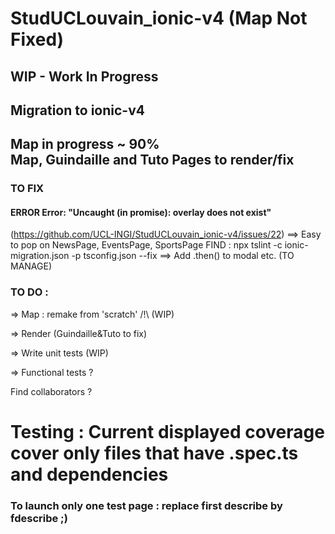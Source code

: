 # StudUCLouvain_ionic-v4 (Map Not Fixed)
## WIP - Work In Progress
## Migration to ionic-v4


## Map in progress ~ 90%<br>Map, Guindaille and Tuto Pages to render/fix


### TO FIX
#### ERROR Error: "Uncaught (in promise): overlay does not exist"
(https://github.com/UCL-INGI/StudUCLouvain_ionic-v4/issues/22) ==> Easy to pop on NewsPage, EventsPage, SportsPage
FIND : npx tslint -c ionic-migration.json -p tsconfig.json --fix
==> Add .then() to modal etc. (TO MANAGE)


### TO DO :

=> Map : remake from 'scratch' /!\ (WIP)

=> Render (Guindaille&Tuto to fix)

=> Write unit tests (WIP)

=> Functional tests ?


Find collaborators ?


# Testing : Current displayed coverage cover only files that have .spec.ts and dependencies

### To launch only one test page : replace first describe by fdescribe ;)
